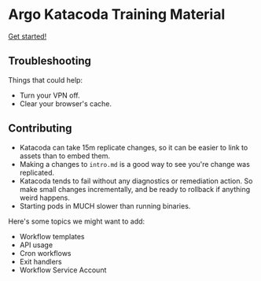 # Argo Katacoda Training Material

[Get started!](https://katacoda.com/argoproj)

## Troubleshooting

Things that could help:

* Turn your VPN off.
* Clear your browser's cache.

## Contributing

* Katacoda can take 15m replicate changes, so it can be easier to link to assets than to embed them.
* Making a changes to `intro.md` is a good way to see you're change was replicated.
* Katacoda tends to fail without any diagnostics or remediation action. So make small changes incrementally, and be
  ready to rollback if anything weird happens.
* Starting pods in MUCH slower than running binaries.

Here's some topics we might want to add:

* Workflow templates
* API usage
* Cron workflows
* Exit handlers
* Workflow Service Account
